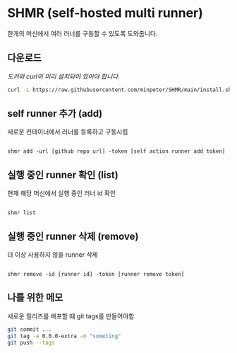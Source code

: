 # SHMR (self-hosted multi runner)

한개의 머신에서 여러 러너를 구동할 수 있도록 도와줍니다.

## 다운로드

_도커와 curl이 미리 설치되어 있어야 합니다._

```sh
curl -L https://raw.githubusercontent.com/minpeter/SHMR/main/install.sh | sh
```

## self runner 추가 (add)

새로운 컨테이너에서 러너를 등록하고 구동시킴

```

shmr add -url [github repo url] -token [self action runner add token]

```

## 실행 중인 runner 확인 (list)

현재 해당 머신에서 실행 중인 러너 id 확인

```

shmr list

```

## 실행 중인 runner 삭제 (remove)

더 이상 사용하지 않을 runner 삭제

```

shmr remove -id [runner id] -token [runner remove token]

```

## 나를 위한 메모

새로운 릴리즈를 배포할 떄 git tags를 만들어야함

```sh
git commit ...
git tag -a 0.0.0-extra -m "someting"
git push --tags
```
